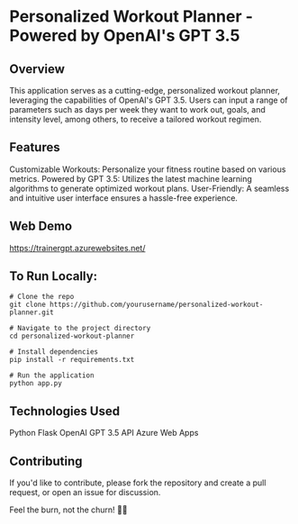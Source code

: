 # Personalized Workout Planner - Powered by OpenAI's GPT 3.5
## Overview
This application serves as a cutting-edge, personalized workout planner, leveraging the capabilities of OpenAI's GPT 3.5. Users can input a range of parameters such as days per week they want to work out, goals, and intensity level, among others, to receive a tailored workout regimen.

## Features
Customizable Workouts: Personalize your fitness routine based on various metrics.
Powered by GPT 3.5: Utilizes the latest machine learning algorithms to generate optimized workout plans.
User-Friendly: A seamless and intuitive user interface ensures a hassle-free experience.

## Web Demo
https://trainergpt.azurewebsites.net/

## To Run Locally:
```
# Clone the repo
git clone https://github.com/yourusername/personalized-workout-planner.git

# Navigate to the project directory
cd personalized-workout-planner

# Install dependencies
pip install -r requirements.txt

# Run the application
python app.py
```

## Technologies Used
Python
Flask
OpenAI GPT 3.5 API
Azure Web Apps

## Contributing
If you'd like to contribute, please fork the repository and create a pull request, or open an issue for discussion.

Feel the burn, not the churn! 🏋️‍♂️
